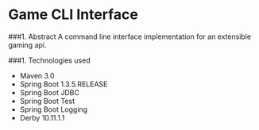 Game CLI Interface
===================
###1. Abstract
A command line interface implementation for an extensible gaming api. 

###1. Technologies used
* Maven 3.0
* Spring Boot 1.3.5.RELEASE
* Spring Boot JDBC
* Spring Boot Test
* Spring Boot Logging
* Derby 10.11.1.1
